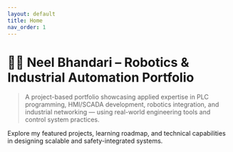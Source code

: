 ```yaml
---
layout: default
title: Home
nav_order: 1
---
```


# 👨‍💻 Neel Bhandari – Robotics & Industrial Automation Portfolio

> A project-based portfolio showcasing applied expertise in PLC programming, HMI/SCADA development, robotics integration, and industrial networking — using real-world engineering tools and control system practices.

Explore my featured projects, learning roadmap, and technical capabilities in designing scalable and safety-integrated systems.
